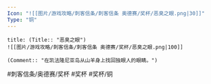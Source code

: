 ```yaml
---
Icon: "![[图片/游戏攻略/刺客信条/刺客信条 奥德赛/奖杯/恶臭之眼.png|30]]"
Type: "铜"
---
```

```ad-common-bronze-trophy
title: (Title:: "恶臭之眼")
![[图片/游戏攻略/刺客信条/刺客信条 奥德赛/奖杯/恶臭之眼.png|100]]

(Comment:: "在凯法隆尼亚岛从山羊身上找回独眼人的眼睛。")
```

#刺客信条/奥德赛/奖杯 #奖杯 #奖杯/铜
